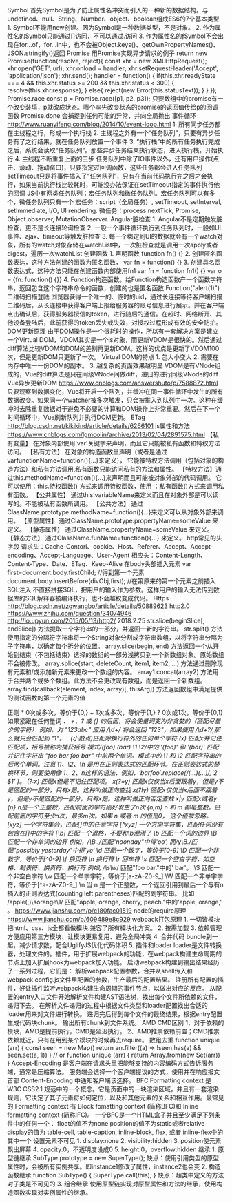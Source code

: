 Symbol
	首先Symbol是为了防止属性名冲突而引入的一种新的数据结构。与undefined、null、String、Number、object、boolean组成ES6的7个基本类型
	1. Symbol不能用new创建。因为Symbol是一种数据类型，不是对象。
	2. 作为属性名的Symbol只能通过[]访问，不可以通过.访问
	3. 作为属性名的ƒSymbol不会出现在for...of，for...in中，也不会被Object.keys()、getOwnPropertyNames()、JSON.stringify()返回
Promise
	用Promise实现异步请求的例子
	return new Promise(function(resolve, reject){
		const xhr = new XMLHttpRequest();
		xhr.open('GET', url);
		xhr.onload = handler;
		xhr.setRequestHeader('Accept', 'application/json');
		xhr.send();
		handler = function() {
			if(this.xhr.readyState === 4 && this.xhr.status >= 200 && this.xhr.status < 300) {
				resolve(this.xhr.response);
			} else{
				reject(new Error(this.statusText));
			}
		}
	});
	Promise.race  const p = Promise.race([p1, p2, p3]);
		只要数组中的promise有一个改变装填，p就改成状态。哪个率先改变状态的promise的返回值传给p的回调函数
	Promise.done
		会捕捉到任何可能的异常，并向全局抛出
事件循环 http://www.ruanyifeng.com/blog/2014/10/event-loop.html
	1. 所有同步任务都在主线程之行，形成一个执行栈
	2. 主线程之外有一个“任务队列”，只要有异步任务有了之行结果，就在任务队列放置一个事件
	3. “执行栈”中的所有任务执行完成之后，系统会读取“任务队列”。那些异步任务结束执行状态，进入执行栈，开始执行
	4. 主线程不断重复上面的三步
	任务队列中除了IO事件以外，还有用户操作(点击、滚动、拖动窗口)，只要指定过回调函数，这些任务都会进入任务队列
	setTimeout只是将事件插入了“任务队列”，只有在当前代码执行完之后才会执行，如果当前执行栈比较耗时，可能没办法保证在setTimeout指定的事件执行他的回调
	JS中有两类任务队列：宏任务队列和微任务队列。宏任务队列可以有多个，微任务队列只有一个
	宏任务：script（全局任务）, setTimeout, setInterval, setImmediate, I/O, UI rendering.
	微任务：process.nextTick, Promise, Object.observer, MutationObserver.
Angular脏检查
	1. Angular不是定期触发脏检查，更不是长连接轮询检查
	2. 一般一个事件循环执行到任务队列时，一般如UI事件、ajax、timeout等触发脏检查
	3. 每一个绑定到UI的数据就会有一个watch对象，所有的watch对象存储在watchList中，一次脏检查就是调用一次apply或者digest，遍历一次watchList
创建函数
	1. 声明函数
		function fn() {}
	2. 创建匿名函数表达，这种方法创建的函数为匿名函数，
		var fn = function() {}
	3. 创建具名函数表达式，这种方法只能在创建函数内部使用fn1
		var fn = function fn1() {}
		var o = {fn: function() {}}
	4. Function构造函数。给Function构造函数产一个函数字符串，返回包含这个字符串命令的函数，创建的也是匿名函数
		Function("alert(1)")
二维码扫描登陆
	浏览器获得一个唯一的、临时的uid，通过长连接等待客户端扫描二维码后，从长连接中获得客户端上报给服务器的账号信息进行展示。并在客户端点击确认后，获得服务器授信的token，进行随后的通信。在超时、网络断开、其他设备登陆后，此前获得的token丢失或失效，对授权过程形成有效的安全防护。
DOM更新原理
	由于DOM操作是一个很耗时的操作，所以有一套解决方案是建立一个Virtual DOM，VDOM其实是一个js对象，而更新VDOM是很快的。然后通过diff算法比较VDOM和DOM的差别再更新DOM。这样的优点是更新了VDOM100次，但是更新DOM只更新了一次。
	Virtual DOM的特点
		1. 包大小变大
		2. 需要在内存中唯一一份DOM的副本。
		3. 越复杂的页面效果越明显
	VDOM是有VNode组成的，Vue的diff算法是只在同级VNode间做diff，递归的进行同级VNode的diff
Vue异步更新DOM	https://www.cnblogs.com/answershuto/p/7588872.html
	只要观察到数据变化，Vue将开启一个队列，并缓冲在同一事件循环中发生的所有数据改变。如果同一个watcher被多次触发，只会被推入到队列中一次。这种在缓冲时去除重复数据对于避免不必要的计算和DOM操作上非常重要。然后在下一个时间循环中，Vue刷新队列并执行DOM更新。
ETag http://blog.csdn.net/kikikind/article/details/6266101
js属性和方法	https://www.cnblogs.com/lgmcolin/archive/2013/02/04/2891575.html
	【私有变量】 在对象内部使用'var'关键字来声明，而且它只能被私有函数和特权方法访问。 
	【私有方法】 在对象的构造函数里声明（或者是通过varfunctionName=function(){...}来定义），
		它能被特权方法调用（包括对象的构造方法）和私有方法调用,私有函数只能访问私有的方法和属性。 
	【特权方法】通过this.methodName=function(){...}来声明而且可能被对象外部的代码调用。
		它可以使用：this.特权函数() 方式来调用特权函数，使用 ：私有函数()方式来调用私有函数。
	【公共属性】 通过this.variableName来定义而且在对象外部是可以读写的。不能被私有函数所调用。 
	【公共方法】 通过ClassName.prototype.methodName=function(){...}来定义可以从对象外部来调用。 
	【原型属性】 通过ClassName.prototype.propertyName=someValue 来定义。 
	【静态属性】 通过ClassName.propertyName=someValue 来定义。
	【静态方法】 通过ClassName.funName=function(){...} 来定义。
http常见的头字段
	请求头：Cache-Contorl、cookie、Host、Referer、Accept、Accept-encoding、Accept-Language、User-Agent
	相应头：Content-Length、Content-Type、Date、ETag、Keep-Alive
在body头部插入元素
	var first=document.body.firstChild; //得到第一个元素
	document.body.insertBefore(divObj,first); //在第原来的第一个元素之前插入
SQL注入
	不直接拼接SQL，把用户的输入作为参数。这样用户的输入无法传到数据库的SQL解释器被编译执行，也不会越权变成代码。
Https http://blog.csdn.net/zgwangbo/article/details/50889623
http2.0
	https://www.zhihu.com/question/34074946
	http://io.upyun.com/2015/05/13/http2/
2018.2.25
str.slice(beginSlice[, endSlice]) 	方法提取一个字符串的一部分，并返回一新的字符串。
str.split()	方法使用指定的分隔符字符串将一个String对象分割成字符串数组，以将字符串分隔为子字符串，以确定每个拆分的位置。
array.slice(begin, end) 方法返回一个从开始到结束（不包括结束）选择的数组的一部分浅拷贝到一个新数组对象。原始数组不会被修改。
array.splice(start, deleteCount, item1, item2, ...) 方法通过删除现有元素和/或添加新元素来更改一个数组的内容。
array1.concat(array2) 方法用于合并两个或多个数组。此方法不会更改现有数组，而是返回一个新数组。
array.find(callback(element, index, array)[, thisArg]) 方法返回数组中满足提供的测试函数的第一个元素的值

正则
	* 0次或多次，等价于{0,}
	+ 1次或多次，等价于{1,}
	? 0次或1次，等价于{0,1}
		如果紧跟在任何量词 *、 +、? 或 {} 的后面，将会使量词变为非贪婪的（匹配尽量少的字符）
		例如，对 "123abc" 应用 /\d+/ 将会返回 "123"，如果使用 /\d+?/,那么就只会匹配到 "1"。
	. (小数点)匹配除换行符外的任何单个字符
	(x) 匹配x并记住匹配项，括号被称为捕获括号
		模式/(foo) (bar) \1 \2/中的 '(foo)' 和 '(bar)' 匹配并记住字符串 "foo bar foo bar" 中前两个单词。模式中的 \1 和 \2 匹配字符串的后两个单词。注意 \1、\2、\n 是用在正则表达式的匹配环节。在正则表达式的替换环节，则要使用像 $1、$2、$n 这样的语法，例如，'bar foo'.replace( /(...) (...)/, '$2 $1' )。
	(?:x) 匹配x但是不记住匹配项。
	x(?=y) 匹配x仅仅当x后面跟着y，但是y不是匹配的一部分，只有x是。这种叫做正向查找
	x(?!y) 匹配x仅仅当x后面不跟着y，但是y不是匹配的一部分，只有x是。这种叫做正向否定查找
	x|y 匹配x或者y
	{n} n是一个正整数，匹配前面的字符刚好发生了n次
	{n,m} n 和 m 都是整数。匹配前面的字符至少n次，最多m次。如果 n 或者 m 的值是0， 这个值被忽略。
	[xyz] 一个字符集合，匹配[]中的任意字符
	[^xyz] 一个方向字符集，匹配任何没有包含在[]中的字符
	[\b] 匹配一个退格，不要和\b混淆了
	\b 匹配一个词的边界
	\B 匹配一个非单词的边界
		例如，/\B../匹配"noonday"中得'oo', 而/y\B./匹配"possibly yesterday"中得’ye‘
	\d 匹配一个数字，等价于[0-9]
	\D 匹配一个非数字，等价于[^0-9]
	\f 换页符
	\n 换行符
	\r 回车符
	\s 匹配一个空白字符，如空格、制表符、换页符、换行符
		例如, /\s\w*/ 匹配"foo bar."中的' bar'。
	\S 匹配一个非空白字符
	\w 匹配一个单字字符，等价于[a-zA-Z0-9_]
	\W 匹配一个非单字字符，等价于[^a-zA-Z0-9_]
	\n 当 n 是一个正整数，一个返回引用到最后一个与有n插入的正则表达式(counting left parentheses)匹配的副字符串。
		比如 /apple(,)\sorange\1/ 匹配"apple, orange, cherry, peach."中的'apple, orange,' 。
https://www.jianshu.com/p/c180fac01519
node的require原理	https://www.jianshu.com/p/609489e8c929
webpack打包原理
	1. 一切皆模块	把html、css、js全都看做模块.兼容了所有模块化方案。
	2. 按需加载	
	3. 依赖管理		方便应用第三方模块、让模块更易复用、避免全局冲突
	4. 合并代码		bundle到一起，减少请求数，配合UglifyJS优化代码体积
	5. 插件和loader	loader是文件转换器，处理文件的。插件，用于扩展webpack的功能，在webpack构建生命周期的节点上加入扩展hook为webpack加入功能。
	启动webpack构建到输出结果经历了一系列过程，它们是：
		解析webpack配置参数，合并从shell传入和webpack.config.js文件里配置的参数，生产最后的配置结果。
		注册所有配置的插件，好让插件监听webpack构建生命周期的事件节点，以做出对应的反应。
		从配置的entry入口文件开始解析文件构建AST语法树，找出每个文件所依赖的文件，递归下去。
		在解析文件递归的过程中根据文件类型和loader配置找出合适的loader用来对文件进行转换。
		递归完后得到每个文件的最终结果，根据entry配置生成代码块chunk。
		输出所有chunk到文件系统。
AMD CMD区别
	1、对于依赖的模块，AMD是提前执行，CMD是延迟执行。
	2、AMD推崇依赖前置；CMD推崇依赖就近，只有在用到某个模块的时候再去require。
数组去重
	function unique (arr) {
		const seen = new Map()
		return arr.filter((a) => !seen.has(a) && seen.set(a, 1))
	}
	// or
	function unique (arr) {
		return Array.from(new Set(arr))
	}
Accept-Encoding
	是客户端在请求头里把能够支持的内容编码方式告诉服务端，通常是压缩算法。
	服务端会选择一个客户端提议的方式，使用并在响应报文首部 Content-Encoding 中通知客户端该选择。
BFC
	Formatting context 是 W3C CSS2.1 规范中的一个概念。它是页面中的一块渲染区域，并且有一套渲染规则，它决定了其子元素将如何定位，以及和其他元素的关系和相互作用。最常见的 Formatting context 有 Block fomatting context (简称BFC)和 Inline formatting context (简称IFC)。
	一个BFC是一个HTML盒子并且至少满足下列条件中的任何一个：
	float的值不为none
	position的值不为static或者relative
	display的值为 table-cell, table-caption, inline-block, flex, 或者 inline-flex中的其中一个
设置元素不可见
	1. display:none
	2. visibility:hidden
	3. position使元素飘出屏幕
	4. opacity:0，不透明度设成0
	5. height:0，overflow:hidden
继承
	1. 原型链继承
		SubType.prototype = new SuperType();
		缺点：使用引用类型的原型属性时，会被所有实例共享。即instance1修改了属性，instance2也会变
	2. 构造函数继承
		function SubType() {
			SuperType.call(this);
		}
		缺点：超类中定义的方法对子类是不可见的
	3. 组合继承
		使用原型链实现对原型属性和方法的继承，使用构造函数实现对实例属性的继承。
